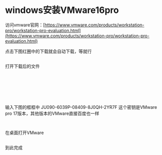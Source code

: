 # windows安装VMware16pro

访问vmware官网：[https://www.vmware.com/products/workstation-pro/workstation-pro-evaluation.html](https://www.vmware.com/products/workstation-pro/workstation-pro-evaluation.html)

点击下图红圈中的下载就会自动下载，等就行

<figure><img src="../.gitbook/assets/image (176).png" alt=""><figcaption></figcaption></figure>

打开下载后的文件

<figure><img src="../.gitbook/assets/0KACHDWY[UK1TSF62CIJJ4O.jpg" alt=""><figcaption></figcaption></figure>

<figure><img src="../.gitbook/assets/U[Z25G6I%&#x60;AMMCALAN69%ZA.jpg" alt=""><figcaption></figcaption></figure>

<figure><img src="../.gitbook/assets/99T[B38$M]B}NK6J8I0KAYI.jpg" alt=""><figcaption></figcaption></figure>

<figure><img src="../.gitbook/assets/JK3Z%PY~S4J7IQ[47GB6H8E.jpg" alt=""><figcaption></figcaption></figure>

<figure><img src="../.gitbook/assets/&#x60;%EQ4)D8[_KDDJ3_9YPU$8L.jpg" alt=""><figcaption></figcaption></figure>

<figure><img src="../.gitbook/assets/%MPF)TDP19_NA}NO&#x60;0NH[DN.jpg" alt=""><figcaption></figcaption></figure>

<figure><img src="../.gitbook/assets/M]{{GF5PAIO1Q{WT)HBMEJD.jpg" alt=""><figcaption></figcaption></figure>

输入下图的框框中   JU090-6039P-08409-8J0QH-2YR7F  这个密钥是VMware pro 17版本，其他版本的VMware直接百度也一样

<figure><img src="../.gitbook/assets/JCX54$40T3AD52PGL%ZK3ZV.jpg" alt=""><figcaption></figcaption></figure>

<figure><img src="../.gitbook/assets/3QRO[HCB814D9Z]~J%H{4X3.jpg" alt=""><figcaption></figcaption></figure>

在桌面打开VMware

<figure><img src="../.gitbook/assets/40X$OHQPLI$)ESY4{@Q9J3A.png" alt=""><figcaption></figcaption></figure>

到此完成
